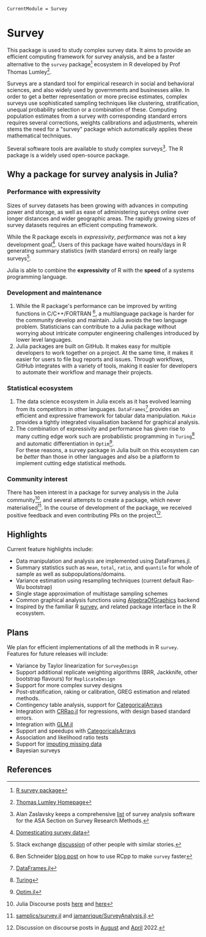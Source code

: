 ```@meta
CurrentModule = Survey
```

# Survey

This package is used to study complex survey data. It aims to provide an efficient computing framework for survey analysis, and be a faster alternative to the `survey` package[^12] ecosystem in R developed by Prof Thomas Lumley[^1].

Surveys are a standard tool for empirical research in social and behavioral sciences, and also widely used by governments and businesses alike. In order to get a better representation or more precise estimates, complex surveys use sophisticated sampling techniques like clustering, stratification, unequal probability selection or a combination of these. Computing population estimates from a survey with corresponding standard errors requires several corrections, weights calibrations and adjustments, wherein stems the need for a "survey" package which automatically applies these mathematical techniques.

Several software tools are available to study complex surveys[^10]. The R package is a widely used open-source package. 

## Why a package for survey analysis in Julia?

### Performance with expressivity 
Sizes of survey datasets has been growing with advances in computing power and storage, as well as ease of administering surveys online over longer distances and wider geographic areas. The rapidly growing sizes of survey datasets requires an efficient computing framework. 

While the R package excels in *expressivity*, *performance* was not a key development goal[^13]. Users of this package have waited hours/days in R generating summary statistics (with  standard errors) on really large surveys[^11].

Julia is able to combine the **expressivity** of R with the **speed** of a systems programming language. 

### Development and maintenance
1. While the R package's performance can be improved by writing functions in C/C++/FORTRAN [^7], a multilanguage package is harder for the community develop and maintain. Julia avoids the two language problem. Statisticians can contribute to a Julia package without worrying about intricate computer engineering challenges introduced by lower level languages. 
2. Julia packages are built on GitHub. It makes easy for multiple developers to work together on a project. At the same time, it makes it easier for users to file bug reports and issues. Through workflows, GitHub integrates with a variety of tools, making it easier for developers to automate their workflow and manage their projects.  

### Statistical ecosystem

1. The data science ecosystem in Julia excels as it has evolved learning from its competitors in other languages. `DataFrames`[^3] provides an efficient and expressive framework for tabular data manipulation. `Makie` provides a tightly integrated visualisation backend for graphical analysis. 
2. The combination of expressivity and performance has given rise to many cutting edge work such are probabilistic programming in `Turing`[^4] and automatic differentiation in `Optim`[^6].    
For these reasons, a survey package in Julia built on this ecosystem can be *better* than those in other languages and also be a platform to implement cutting edge statistical methods.  

### Community interest

There has been interest in a package for survey analysis in the Julia community[^8], and several attempts to create a package, which never materialised[^9]. In the course of development of the package, we received positive feedback and even contributing PRs on the project[^5].

## Highlights
Current feature highlights include:
- Data manipulation and analysis are implemented using DataFrames.jl.
- Summary statistics such as `mean`, `total`, `ratio`, and `quantile` for whole of sample as well as subpopulations/domains.
- Variance estimation using resampling techniques (current default Rao-Wu bootstrap)
- Single stage approximation of multistage sampling schemes
- Common graphical analysis functions using [AlgebraOfGraphics](https://github.com/MakieOrg/AlgebraOfGraphics.jl) backend
- Inspired by the familiar R [survey](https://r-survey.r-forge.r-project.org/survey/), and related package interface in the R ecosystem.

## Plans
We plan for efficient implementations of all the methods in R `survey`. Features for future releases will include:

- Variance by Taylor linearization for `SurveyDesign`
- Support additional replicate weighting algorithms (BRR, Jackknife, other bootstrap flavours) for `ReplicateDesign`
- Support for more complex survey designs
- Post-stratification, raking or calibration, GREG estimation and related methods.
- Contingency table analysis, support for [CategoricalArrays](https://github.com/JuliaData/CategoricalArrays.jl)
- Integration with [CRRao.jl](https://github.com/xKDR/CRRao.jl) for regressions, with design based standard errors. 
- Integration with [GLM.jl](https://github.com/JuliaStats/GLM.jl)
- Support and speedups with [CategoricalsArrays](https://github.com/JuliaData/CategoricalArrays.jl)
- Association and likelihood ratio tests
- Support for [imputing missing data](https://stat.ethz.ch/CRAN/web/packages/mitools/index.html)
- Bayesian surveys

## References

[^1]: [Thomas Lumley Homepage](https://www.stat.auckland.ac.nz/people/tlum005)
[^2]: [Makie project](https://docs.makie.org/stable/)
[^3]: [DataFrames.jl](https://dataframes.juliadata.org/stable/) 
[^4]: [Turing](https://turing.ml/stable/)
[^5]: Discussion on discourse posts in [August](https://discourse.julialang.org/t/suggestions-for-the-design-of-survey-jl/86381) and [April](https://discourse.julialang.org/t/pushing-julia-statistics-development/80111) 2022.
[^6]: [Optim.jl](https://julianlsolvers.github.io/Optim.jl/stable/)
[^7]: Ben Schneider [blog post](https://www.practicalsignificance.com/posts/making-the-survey-package-run-100x-faster/) on how to use RCpp to make `survey` faster
[^8]: Julia Discourse posts [here](https://discourse.julialang.org/t/any-package-for-survey-data-analysis/67317) and [here](https://discourse.julialang.org/t/analysis-of-complex-surveys-in-julia/44011) 
[^9]: [samplics/survey.jl](https://github.com/samplics-org/survey.jl) and [jamanrique/SurveyAnalysis.jl](https://github.com/jamanrique/SurveyAnalysis.jl).
[^10]: Alan Zaslavsky keeps a comprehensive [list](https://www.hcp.med.harvard.edu/statistics/survey-soft/) of survey analysis software for the ASA Section on Survey Research Methods.
[^11]: Stack exchange [discussion](https://stackoverflow.com/questions/35210712/methods-in-r-for-large-complex-survey-data-sets) of other people with similar stories.
[^12]: [R survey package](https://cran.r-project.org/web/packages/survey/index.html)
[^13]: [Domesticating survey data](https://dicook.github.io/WOMBAT/slides/thomas.pdf)